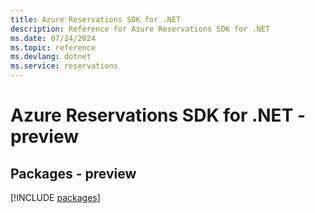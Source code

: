 ```yaml
---
title: Azure Reservations SDK for .NET
description: Reference for Azure Reservations SDK for .NET
ms.date: 07/24/2024
ms.topic: reference
ms.devlang: dotnet
ms.service: reservations
---
```

# Azure Reservations SDK for .NET - preview
## Packages - preview
[!INCLUDE [packages](reservations-index.md)]
